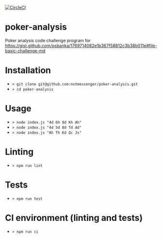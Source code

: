 [![CircleCI](https://circleci.com/gh/notmessenger/poker-analysis.svg?style=svg)](https://circleci.com/gh/notmessenger/poker-analysis)

# poker-analysis
Poker analysis code challenge program for https://gist.github.com/psbanka/1769714082e1b367f58812c3b38b011e#file-basic-challenge-md

# Installation

* `> git clone git@github.com:notmessenger/poker-analysis.git`
* `> cd poker-analysis`

# Usage

* `> node index.js "4d 6h 8d Kh Ah"`
* `> node index.js "4d 5d 8d Td Ad"`
* `> node index.js "Ah Th Kd Qc Js"`


# Linting

* `> npm run lint`


# Tests

* `> npm run test`


# CI environment (linting and tests)

* `> npm run ci`
